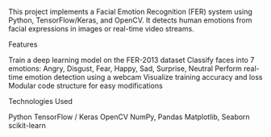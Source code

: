 This project implements a Facial Emotion Recognition (FER) system using Python, TensorFlow/Keras, and OpenCV.
It detects human emotions from facial expressions in images or real-time video streams.

Features

Train a deep learning model on the FER-2013 dataset
Classify faces into 7 emotions: Angry, Disgust, Fear, Happy, Sad, Surprise, Neutral
Perform real-time emotion detection using a webcam
Visualize training accuracy and loss
Modular code structure for easy modifications

Technologies Used

Python
TensorFlow / Keras
OpenCV
NumPy, Pandas
Matplotlib, Seaborn
scikit-learn
